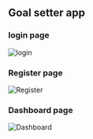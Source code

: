 ## Goal setter app

### login page
![login]('./ss/1.png')

### Register page
![Register]('./ss/2.png')

### Dashboard page
![Dashboard]('./ss/3.png')